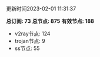 更新时间2023-02-01 11:31:37

**总订阅: 73**
**总节点: 875**
**有效节点: 188**
- v2ray节点: 124
- trojan节点: 9
- ss节点: 55
